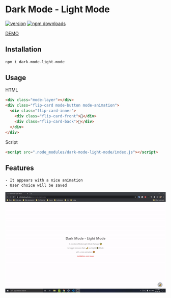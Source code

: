 # Dark Mode - Light Mode

[![version](https://img.shields.io/npm/v/dark-mode-light-mode.svg)](https://www.npmjs.com/package/dark-mode-light-mode) [![npm downloads](https://img.shields.io/npm/dm/dark-mode-light-mode.svg)](https://npm-stat.com/charts.html?package=dark-mode-light-mode&from=2020-12-23)

[DEMO](https://refatalsakka.github.io/dark-mode-light-mode/)

## Installation
```sh
npm i dark-mode-light-mode
```
## Usage
HTML

```html
<div class="mode-layer"></div>
<div class="flip-card mode-button mode-animation">
  <div class="flip-card-inner">
    <div class="flip-card-front">🌙</div>
    <div class="flip-card-back">🔆</div>
  </div>
</div>
```

Script
```html
<script src=".node_modules/dark-mode-light-mode/index.js"></script>
```

## Features
    - It appears with a nice animation
    - User choice will be saved

![](https://raw.githubusercontent.com/refatalsakka/dark-mode-light-mode/master/dark-mode-light-mode.gif)
